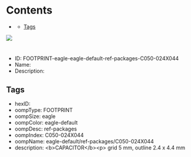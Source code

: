 



Contents
========

* [](#)
	* [Tags](#tags)
  
![][im]
# 

- ID: FOOTPRINT-eagle-eagle-default-ref-packages-C050-024X044
- Name: 
- Description: 

## Tags

- hexID: 
- oompType: FOOTPRINT
- oompSize: eagle
- oompColor: eagle-default
- oompDesc: ref-packages
- oompIndex: C050-024X044
- oompName: eagle-default/ref-packages/C050-024X044
- description: &lt;b&gt;CAPACITOR&lt;/b&gt;&lt;p&gt;&#xD;
grid 5 mm, outline 2.4 x 4.4 mm



[im]: image.png
